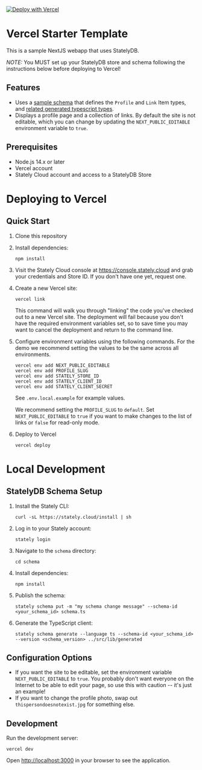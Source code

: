 [![Deploy with Vercel](https://vercel.com/button)](https://vercel.com/new/clone?repository-url=https%3A%2F%2Fgithub.com%2FStatelyCloud%2Fvercel-starter-template&env=STATELY_STORE_ID,STATELY_CLIENT_SECRET,STATELY_CLIENT_SECRET,PROFILE_SLUG,NEXT_PUBLIC_EDITABLE&envDescription=API%20keys%20and%20Store%20configuration.&envLink=https%3A%2F%2Fdocs.stately.cloud%2Fguides%2Fconnect%2F&skippable-integrations=1)

# Vercel Starter Template

This is a sample NextJS webapp that uses StatelyDB.

*NOTE:* You MUST set up your StatelyDB store and schema following the instructions below before deploying to Vercel!

## Features

- Uses a [sample schema](./schema/schema.ts) that defines the `Profile` and `Link` Item types, and [related generated typescript types](./src/lib/generated).
- Displays a profile page and a collection of links. By default the site is not editable, which you can change by updating the `NEXT_PUBLIC_EDITABLE` environment variable to `true`.

## Prerequisites

- Node.js 14.x or later
- Vercel account
- Stately Cloud account and access to a StatelyDB Store

# Deploying to Vercel

## Quick Start

1. Clone this repository
2. Install dependencies:
   ```
   npm install
   ```
3. Visit the Stately Cloud console at https://console.stately.cloud and grab your credentials and Store ID. If you don't have one yet, request one.
4. Create a new Vercel site:
   ```
   vercel link
   ```

   This command will walk you through "linking" the code you've checked out to a new Vercel site. The deployment will fail because you don't have the required environment variables set, so to save time you may want to cancel the deployment and return to the command line.

5. Configure environment variables using the following commands. For the demo we recommend setting the values to be the same across all environments.

   ```
   vercel env add NEXT_PUBLIC_EDITABLE
   vercel env add PROFILE_SLUG
   vercel env add STATELY_STORE_ID
   vercel env add STATELY_CLIENT_ID
   vercel env add STATELY_CLIENT_SECRET
   ```

   See `.env.local.example` for example values.

   We recommend setting the `PROFILE_SLUG` to `default`. Set `NEXT_PUBLIC_EDITABLE` to `true` if you want to make changes to the list of links or `false` for read-only mode.

6. Deploy to Vercel
   ```
   vercel deploy
   ```

# Local Development

## StatelyDB Schema Setup

1. Install the Stately CLI:
   ```
   curl -sL https://stately.cloud/install | sh
   ```
2. Log in to your Stately account:
   ```
   stately login
   ```
3. Navigate to the `schema` directory:
   ```
   cd schema
   ```
4. Install dependencies:
   ```
   npm install
   ```
5. Publish the schema:
   ```
   stately schema put -m "my schema change message" --schema-id <your_schema_id> schema.ts
   ```
6. Generate the TypeScript client:
   ```
   stately schema generate --language ts --schema-id <your_schema_id> --version <schema_version> ../src/lib/generated
   ```

## Configuration Options

* If you want the site to be editable, set the environment variable `NEXT_PUBLIC_EDITABLE` to `true`. You probably don't want everyone on the Internet to be able to edit your page, so use this with caution -- it's just an example!
* If you want to change the profile photo, swap out `thispersondoesnotexist.jpg` for something else.

## Development

Run the development server:

```
vercel dev
```

Open [http://localhost:3000](http://localhost:3000) in your browser to see the application.
